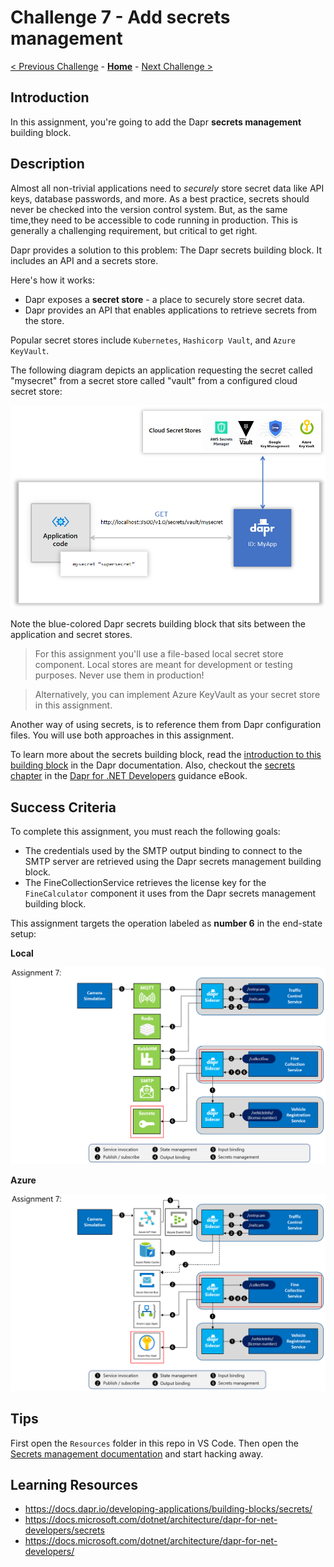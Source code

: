 # Challenge 7 - Add secrets management

[< Previous Challenge](./Challenge06.md) - **[Home](../README.md)** - [Next Challenge >](./Challenge08.md)

## Introduction

In this assignment, you're going to add the Dapr **secrets management** building block.

## Description

Almost all non-trivial applications need to _securely_ store secret data like API keys, database passwords, and more. As a best practice, secrets should never be checked into the version control system. But, as the same time,they need to be accessible to code running in production. This is generally a challenging requirement, but critical to get right.

Dapr provides a solution to this problem: The Dapr secrets building block. It includes an API and a secrets store.

Here's how it works:

- Dapr exposes a **secret store** - a place to securely store secret data.
- Dapr provides an API that enables applications to retrieve secrets from the store.

Popular secret stores include `Kubernetes`, `Hashicorp Vault`, and `Azure KeyVault`.

The following diagram depicts an application requesting the secret called "mysecret" from a secret store called "vault" from a configured cloud secret store:

<img src="../.img/Challenge-07/secrets_cloud_stores.png" style="zoom:67%;" />

Note the blue-colored Dapr secrets building block that sits between the application and secret stores.

> For this assignment you'll use a file-based local secret store component. Local stores are meant for development or testing purposes. Never use them in production!

> Alternatively, you can implement Azure KeyVault as your secret store in this assignment.

Another way of using secrets, is to reference them from Dapr configuration files. You will use both approaches in this assignment.

To learn more about the secrets building block, read the [introduction to this building block](https://docs.dapr.io/developing-applications/building-blocks/secrets/) in the Dapr documentation. Also, checkout the [secrets chapter](https://docs.microsoft.com/dotnet/architecture/dapr-for-net-developers/secrets) in the [Dapr for .NET Developers](https://docs.microsoft.com/dotnet/architecture/dapr-for-net-developers/) guidance eBook.

## Success Criteria

To complete this assignment, you must reach the following goals:

- The credentials used by the SMTP output binding to connect to the SMTP server are retrieved using the Dapr secrets management building block.
- The FineCollectionService retrieves the license key for the `FineCalculator` component it uses from the Dapr secrets management building block.

This assignment targets the operation labeled as **number 6** in the end-state setup:

**Local**

<img src="../.img/Challenge-07/secrets-management-operation.png" style="zoom: 67%;" />

**Azure**

<img src="../.img/Challenge-07/secrets-management-operation-azure.png" style="zoom: 67%;" />

## Tips

First open the `Resources` folder in this repo in VS Code. Then open the [Secrets management documentation](https://docs.dapr.io/developing-applications/building-blocks/secrets/) and start hacking away.

## Learning Resources
- https://docs.dapr.io/developing-applications/building-blocks/secrets/
- https://docs.microsoft.com/dotnet/architecture/dapr-for-net-developers/secrets
- https://docs.microsoft.com/dotnet/architecture/dapr-for-net-developers/